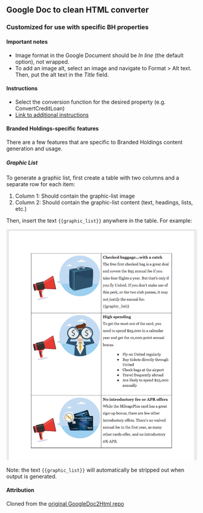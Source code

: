 ## Google Doc to clean HTML converter
### Customized for use with specific BH properties

#### Important notes
* Image format in the Google Document should be _In line_ (the default option), not wrapped.
* To add an image alt, select an image and navigate to Format > Alt text. Then, put the alt text in the _Title_ field.

#### Instructions
* Select the conversion function for the desired property (e.g. ConvertCreditLoan)
* [Link to additional instructions](https://howchoo.com/g/ymy2zjfjy2j/how-to-export-clean-html-from-google-docs)

#### Branded Holdings-specific features
There are a few features that are specific to Branded Holdings content generation and usage.

##### Graphic List
To generate a graphic list, first create a table with two columns and a separate row for each item:
1. Column 1: Should contain the graphic-list image
1. Column 2: Should contain the graphic-list content (text, headings, lists, etc.)

Then, insert the text `{{graphic_list}}` anywhere in the table. For example:

![Graphic list usage example](/examples/img/example-graphic-list-table.png?raw=true)

Note: the text `{{graphic_list}}` will automatically be stripped out when output is generated.

#### Attribution
Cloned from the [original GoogleDoc2Html repo](https://github.com/thejimbirch/GoogleDoc2Html)
